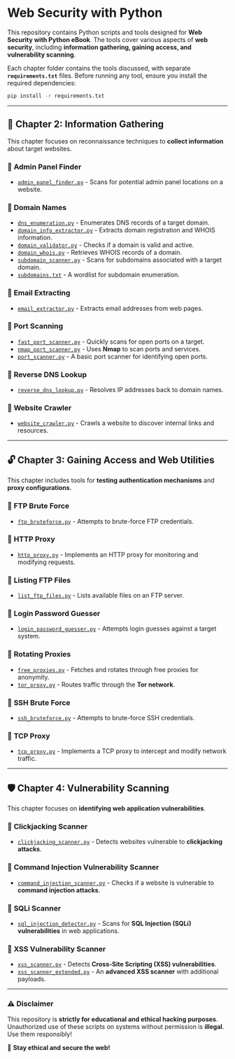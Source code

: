 
# **Web Security with Python**  

This repository contains Python scripts and tools designed for **Web Security with Python eBook**. The tools cover various aspects of **web security**, including **information gathering, gaining access, and vulnerability scanning**.  

Each chapter folder contains the tools discussed, with separate **`requirements.txt`** files. Before running any tool, ensure you install the required dependencies:  

```sh
pip install -r requirements.txt
```  

---

## 📌 **Chapter 2: Information Gathering**  

This chapter focuses on reconnaissance techniques to **collect information** about target websites.  

### 🔹 **Admin Panel Finder**  

- [`admin_panel_finder.py`](Chapter-2/Admin-Panel-Finder/admin_panel_finder.py) - Scans for potential admin panel locations on a website.  

### 🔹 **Domain Names**  
- [`dns_enumeration.py`](Chapter-2/Domain-names/dns_enumeration.py) - Enumerates DNS records of a target domain.  
- [`domain_info_extractor.py`](Chapter-2/Domain-names/domain_info_extractor.py) - Extracts domain registration and WHOIS information.  
- [`domain_validator.py`](Chapter-2/Domain-names/domain_validator.py) - Checks if a domain is valid and active.  
- [`domain_whois.py`](Chapter-2/Domain-names/domain_whois.py) - Retrieves WHOIS records of a domain.  
- [`subdomain_scanner.py`](Chapter-2/Domain-names/subdomain_scanner.py) - Scans for subdomains associated with a target domain.  
- [`subdomains.txt`](Chapter-2/Domain-names/subdomains.txt) - A wordlist for subdomain enumeration.  

### 🔹 **Email Extracting**  
- [`email_extractor.py`](Chapter-2/Email-extracting/email_extractor.py) - Extracts email addresses from web pages.  

### 🔹 **Port Scanning**  
- [`fast_port_scanner.py`](Chapter-2/Port-scanning/fast_port_scanner.py) - Quickly scans for open ports on a target.  
- [`nmap_port_scanner.py`](Chapter-2/Port-scanning/nmap_port_scanner.py) - Uses **Nmap** to scan ports and services.  
- [`port_scanner.py`](Chapter-2/Port-scanning/port_scanner.py) - A basic port scanner for identifying open ports.  

### 🔹 **Reverse DNS Lookup**  
- [`reverse_dns_lookup.py`](Chapter-2/Reverse-DNS-Lookup/reverse_dns_lookup.py) - Resolves IP addresses back to domain names.  

### 🔹 **Website Crawler**  
- [`website_crawler.py`](Chapter-2/Website-Crawler/website_crawler.py) - Crawls a website to discover internal links and resources.  

---

## 🔓 **Chapter 3: Gaining Access and Web Utilities**  

This chapter includes tools for **testing authentication mechanisms** and **proxy configurations**.  

### 🔹 **FTP Brute Force**  
- [`ftp_bruteforce.py`](Chapter-3/FTP-Brute-Force/ftp_bruteforce.py) - Attempts to brute-force FTP credentials.  

### 🔹 **HTTP Proxy**  
- [`http_proxy.py`](Chapter-3/HTTP-Proxy/http_proxy.py) - Implements an HTTP proxy for monitoring and modifying requests.  

### 🔹 **Listing FTP Files**  
- [`list_ftp_files.py`](Chapter-3/Listing-FTP-Files/list_ftp_files.py) - Lists available files on an FTP server.  

### 🔹 **Login Password Guesser**  
- [`login_password_guesser.py`](Chapter-3/Login-Password-Guesser/login_password_guesser.py) - Attempts login guesses against a target system.  

### 🔹 **Rotating Proxies**  
- [`free_proxies.py`](Chapter-3/Rotating-Proxies/free_proxies.py) - Fetches and rotates through free proxies for anonymity.  
- [`tor_proxy.py`](Chapter-3/Rotating-Proxies/tor_proxy.py) - Routes traffic through the **Tor network**.  
 

### 🔹 **SSH Brute Force**  
- [`ssh_bruteforce.py`](Chapter-3/SSH-Brute-Force/ssh_bruteforce.py) - Attempts to brute-force SSH credentials.  

### 🔹 **TCP Proxy**  
- [`tcp_proxy.py`](Chapter-3/TCP-Proxy/tcp-proxy.py) - Implements a TCP proxy to intercept and modify network traffic.  

---

## 🛡️ **Chapter 4: Vulnerability Scanning**  

This chapter focuses on **identifying web application vulnerabilities**.  

### 🔹 **Clickjacking Scanner**  
- [`clickjacking_scanner.py`](Chapter-4/Clickjacking-Scanner/clickjacking_scanner.py) - Detects websites vulnerable to **clickjacking attacks**.  

### 🔹 **Command Injection Vulnerability Scanner**  
- [`command_injection_scanner.py`](Chapter-4/Command-Injection-Vulnerability-Scanner/command_injection_scanner.py) - Checks if a website is vulnerable to **command injection attacks**.  

### 🔹 **SQLi Scanner**  
- [`sql_injection_detector.py`](Chapter-4/SQLi-Scanner/sql_injection_detector.py) - Scans for **SQL Injection (SQLi) vulnerabilities** in web applications.  

### 🔹 **XSS Vulnerability Scanner**  
- [`xss_scanner.py`](Chapter-4/XSS-Vulnerability-Scanner/xss_scanner.py) - Detects **Cross-Site Scripting (XSS) vulnerabilities**.  
- [`xss_scanner_extended.py`](Chapter-4/XSS-Vulnerability-Scanner/xss_scanner_extended.py) - An **advanced XSS scanner** with additional payloads.  

---

### ⚠️ **Disclaimer**  
This repository is **strictly for educational and ethical hacking purposes**. Unauthorized use of these scripts on systems without permission is **illegal**. Use them responsibly!  

🚀 **Stay ethical and secure the web!**
